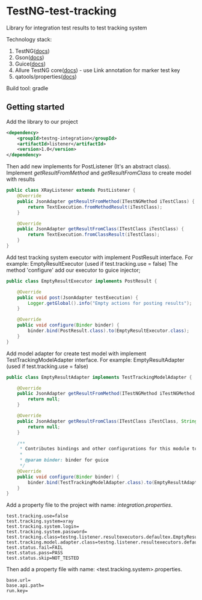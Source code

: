 # TestNG-test-tracking
Library for integration test results to test tracking system

Technology stack:
1. TestNG([docs](https://testng.org/doc/documentation-main.html))
2. Gson([docs](https://sites.google.com/site/gson/gson-user-guide))
3. Guice([docs](https://github.com/google/guice/wiki/GettingStarted))
4. Allure TestNG core([docs](https://docs.qameta.io/allure/)) - use Link annotation for marker test key
5. qatools/properties([docs](https://github.com/qatools/properties))

Build tool: gradle

## Getting started
Add the library to our project
```xml
<dependency>
    <groupId>testng-integration</groupId>
    <artifactId>listener</artifactId>
    <version>1.0</version>
</dependency>
```
Then add new implements for PostListener (It's an abstract class). Implement _getResultFromMethod_ and _getResultFromClass_ to create model with results
```java
public class XRayListener extends PostListener {
    @Override
    public JsonAdapter getResultFromMethod(ITestNGMethod iTestClass) {
        return TextExecution.fromMethodResult(iTestClass);
    }

    @Override
    public JsonAdapter getResultFromClass(ITestClass iTestClass) {
        return TextExecution.fromClassResult(iTestClass);
    }
}
```
Add test tracking system executor with implement PostResult interface. For example: EmptyResultExecutor (used if test.tracking.use = false)
The method 'configure' add our executor to guice injector;
```java
public class EmptyResultExecutor implements PostResult {

    @Override
    public void post(JsonAdapter testExecution) {
        Logger.getGlobal().info("Empty actions for posting results");
    }

    @Override
    public void configure(Binder binder) {
        binder.bind(PostResult.class).to(EmptyResultExecutor.class);
    }
}
```
Add model adapter for create test model with implement TestTrackingModelAdapter interface. For example: EmptyResultAdapter (used if test.tracking.use
 = false)
```java
public class EmptyResultAdapter implements TestTrackingModelAdapter {

    @Override
    public JsonAdapter getResultFromMethod(ITestNGMethod iTestNGMethod, String status) {
        return null;
    }

    @Override
    public JsonAdapter getResultFromClass(ITestClass iTestClass, String status) {
        return null;
    }

    /**
     * Contributes bindings and other configurations for this module to {@code binder}.
     *
     * @param binder: binder for guice
     */
    @Override
    public void configure(Binder binder) {
        binder.bind(TestTrackingModelAdapter.class).to(EmptyResultAdapter.class);
    }
}
```
Add a property file to the project with name: _integration.properties_.
```properties 
test.tracking.use=false
test.tracking.system=xray
test.tracking.system.login=
test.tracking.system.password=
test.tracking.class=testng.listener.resultexecutors.defaultex.EmptyResultExecutor
test.tracking.model.adapter.class=testng.listener.resultexecutors.defaultex.EmptyResultAdapter")
test.status.fail=FAIL
test.status.pass=PASS
test.status.skip=NOT_TESTED
```
Then add a property file with name: <test.tracking.system>.properties.
 ```properties 
base.url=
base.api.path=
run.key=
 ```